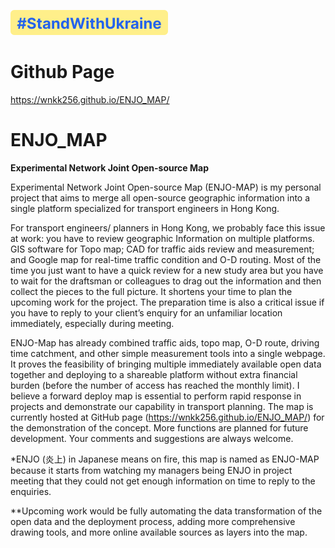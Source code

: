 [![Support Ukraine](https://raw.githubusercontent.com/vshymanskyy/StandWithUkraine/main/badges/StandWithUkraine.svg)](https://stand-with-ukraine.pp.ua)

# Github Page
https://wnkk256.github.io/ENJO_MAP/

# ENJO_MAP
**Experimental Network Joint Open-source Map**

Experimental Network Joint Open-source Map (ENJO-MAP) is my personal project that aims to merge all open-source geographic information into a single platform specialized for transport engineers in Hong Kong.

For transport engineers/ planners in Hong Kong, we probably face this issue at work: you have to review geographic Information on multiple platforms. GIS software for Topo map; CAD for traffic aids review and measurement; and Google map for real-time traffic condition and O-D routing. Most of the time you just want to have a quick review for a new study area but you have to wait for the draftsman or colleagues to drag out the information and then collect the pieces to the full picture. It shortens your time to plan the upcoming work for the project. The preparation time is also a critical issue if you have to reply to your client’s enquiry for an unfamiliar location immediately, especially during meeting.

ENJO-Map has already combined traffic aids, topo map, O-D route, driving time catchment, and other simple measurement tools into a single webpage. It proves the feasibility of bringing multiple immediately available open data together and deploying to a shareable platform without extra financial burden (before the number of access has reached the monthly limit). I believe a forward deploy map is essential to perform rapid response in projects and demonstrate our capability in transport planning.
The map is currently hosted at GitHub page (https://wnkk256.github.io/ENJO_MAP/) for the demonstration of the concept. More functions are planned for future development. Your comments and suggestions are always welcome.

*ENJO (炎上) in Japanese means on fire, this map is named as ENJO-MAP because it starts from watching my managers being ENJO in project meeting that they could not get enough information on time to reply to the enquiries.

**Upcoming work would be fully automating the data transformation of the open data and the deployment process, adding more comprehensive drawing tools, and more online available sources as layers into the map. 
